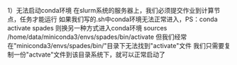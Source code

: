 1）无法启动conda环境
在slurm系统的服务器上，我们必须提交作业到计算节点，任务才能运行
如果我们写的.sh中conda环境无法正常进入，PS：conda activate spades
则换另一种方式进入conda环境
sources /home/data/miniconda3/envs/spades/bin/activate
但我们经常在"miniconda3/envs/spades/bin/"目录下无法找到"activate"文件
我们只需要复制一份"actvate"文件到该目录系统下，就可以正常启动了
